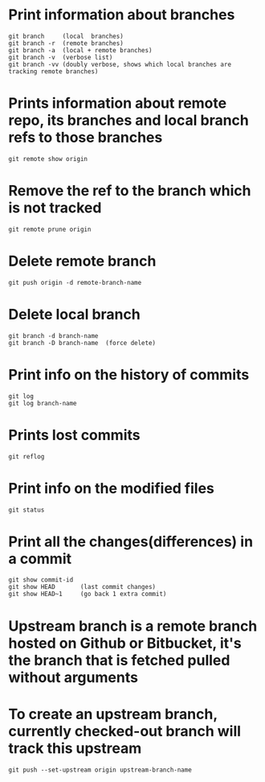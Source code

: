 # Print information about branches 
    git branch     (local  branches)
    git branch -r  (remote branches)
    git branch -a  (local + remote branches)
    git branch -v  (verbose list)
    git branch -vv (doubly verbose, shows which local branches are tracking remote branches)

# Prints information about remote repo, its branches and local branch refs to those branches
    git remote show origin

# Remove the ref to the branch which is not tracked 
    git remote prune origin 

# Delete remote branch 
    git push origin -d remote-branch-name  

# Delete local branch 
    git branch -d branch-name
    git branch -D branch-name  (force delete)

# Print info on the history of commits 
    git log   
    git log branch-name

# Prints lost commits
    git reflog

# Print info on the modified files
    git status

# Print all the changes(differences) in a commit
    git show commit-id
    git show HEAD       (last commit changes)
    git show HEAD~1     (go back 1 extra commit)

# Upstream branch is a remote branch hosted on Github or Bitbucket, it's the branch that is fetched pulled without arguments
# To create an upstream branch, currently checked-out branch will track this upstream
    git push --set-upstream origin upstream-branch-name 
